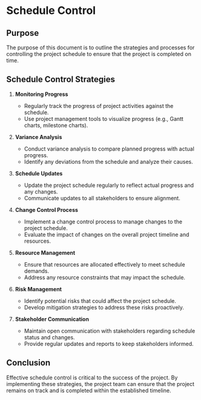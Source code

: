 # Schedule Control

## Purpose
The purpose of this document is to outline the strategies and processes for controlling the project schedule to ensure that the project is completed on time.

## Schedule Control Strategies

1. **Monitoring Progress**
   - Regularly track the progress of project activities against the schedule.
   - Use project management tools to visualize progress (e.g., Gantt charts, milestone charts).

2. **Variance Analysis**
   - Conduct variance analysis to compare planned progress with actual progress.
   - Identify any deviations from the schedule and analyze their causes.

3. **Schedule Updates**
   - Update the project schedule regularly to reflect actual progress and any changes.
   - Communicate updates to all stakeholders to ensure alignment.

4. **Change Control Process**
   - Implement a change control process to manage changes to the project schedule.
   - Evaluate the impact of changes on the overall project timeline and resources.

5. **Resource Management**
   - Ensure that resources are allocated effectively to meet schedule demands.
   - Address any resource constraints that may impact the schedule.

6. **Risk Management**
   - Identify potential risks that could affect the project schedule.
   - Develop mitigation strategies to address these risks proactively.

7. **Stakeholder Communication**
   - Maintain open communication with stakeholders regarding schedule status and changes.
   - Provide regular updates and reports to keep stakeholders informed.

## Conclusion
Effective schedule control is critical to the success of the project. By implementing these strategies, the project team can ensure that the project remains on track and is completed within the established timeline.